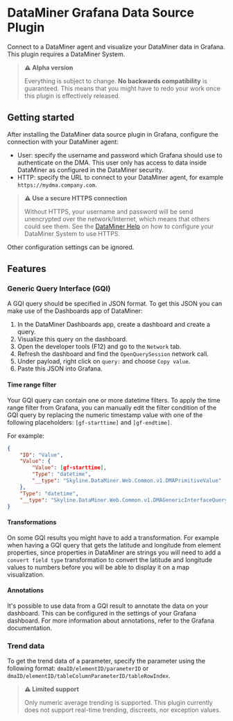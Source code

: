 # DataMiner Grafana Data Source Plugin

Connect to a DataMiner agent and visualize your DataMiner data in Grafana. This plugin requires a DataMiner System.

> **⚠️ Alpha version**
>
> Everything is subject to change. **No backwards compatibility** is guaranteed. This means that you might have to redo your work once this plugin is effectively released.

## Getting started

After installing the DataMiner data source plugin in Grafana, configure the connection with your DataMiner agent:

* User: specify the username and password which Grafana should use to authenticate on the DMA. This user only has access to data inside DataMiner as configured in the DataMiner security.
* HTTP: specify the URL to connect to your DataMiner agent, for example `https://mydma.company.com`.

> **⚠️ Use a secure HTTPS connection**
>
> Without HTTPS, your username and password will be send unencrypted over the network/Internet, which means that others could see them. See the [DataMiner Help](https://docs.dataminer.services/user-guide/Advanced_Functionality/DataMiner_Agents/Configuring_a_DMA/Setting_up_HTTPS_on_a_DMA.html) on how to configure your DataMiner System to use HTTPS.

Other configuration settings can be ignored.

## Features

### Generic Query Interface (GQI)

A GQI query should be specified in JSON format. To get this JSON you can make use of the Dashboards app of DataMiner:

1. In the DataMiner Dashboards app, create a dashboard and create a query.
2. Visualize this query on the dashboard.
3. Open the developer tools (F12) and go to the `Network` tab.
4. Refresh the dashboard and find the `OpenQuerySession` network call.
5. Under payload, right click on `query:` and choose `Copy value`.
6. Paste this JSON into Grafana.

#### Time range filter

Your GQI query can contain one or more datetime filters. To apply the time range filter from Grafana, you can manually edit the filter condition of the GQI query by replacing the numeric timestamp value with one of the following placeholders: `[gf-starttime]` and `[gf-endtime]`.

For example:

``` JSON
{
    "ID": "Value",
    "Value": {
        "Value": [gf-starttime],
        "Type": "datetime",
        "__type": "Skyline.DataMiner.Web.Common.v1.DMAPrimitiveValue"
    },
    "Type": "datetime",
    "__type": "Skyline.DataMiner.Web.Common.v1.DMAGenericInterfaceQueryChosenOption"
}
```

#### Transformations

On some GQI results you might have to add a transformation. For example when having a GQI query that gets the latitude and longitude from element properties, since properties in DataMiner are strings you will need to add a `convert field type` transformation to convert the latitude and longitude values to numbers before you will be able to display it on a map visualization.

#### Annotations

It's possible to use data from a GQI result to annotate the data on your dashboard. This can be configured in the settings of your Grafana dashboard. For more information about annotations, refer to the Grafana documentation.

### Trend data

To get the trend data of a parameter, specify the parameter using the following format: `dmaID/elementID/parameterID` or `dmaID/elementID/tableColumnParameterID/tableRowIndex`.

> **⚠️ Limited support**
>
> Only numeric average trending is supported. This plugin currently does not support real-time trending, discreets, nor exception values.

